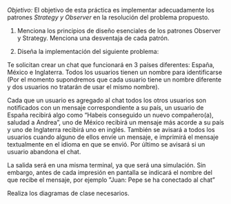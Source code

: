 *Objetivo:* El objetivo de esta práctica es implementar adecuadamente los patrones
*Strategy y Observer* en la resolución del problema propuesto.

1. Menciona los principios de diseño esenciales de los patrones Observer y Strategy. Menciona una desventaja de cada patrón.

2. Diseña la implementación del siguiente problema:

Te solicitan crear un chat que funcionará en 3 países diferentes: España, México e Inglaterra. Todos los usuarios tienen un nombre para identificarse (Por el momento
supondremos que cada usuario tiene un nombre diferente y dos usuarios no tratarán de usar el mismo nombre).

Cada que un usuario es agregado al chat todos los otros usuarios son notificados con un mensaje correspondiente a su país, un usuario de España recibirá algo como “Habeis conseguido un nuevo compañero(a), saludad a Andrea”, uno de México recibirá un
mensaje más acorde a su país y uno de Inglaterra recibirá uno en inglés. También se avisará a todos los usuarios cuando alguno de ellos envíe un mensaje, e imprimirá el mensaje textualmente en el idioma en que se envió. Por último se avisará si un usuario abandona el chat.

La salida será en una misma terminal, ya que será una simulación. 
Sin embargo, antes de cada impresión en pantalla se indicará el nombre del que recibe el mensaje, por ejemplo
”Juan: Pepe se ha conectado al chat”

Realiza los diagramas de clase necesarios.
